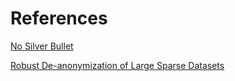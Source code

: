 
# References
[No Silver Bullet](http://randomwalker.info/publications/no-silver-bullet-de-identification.pdf)

[Robust De-anonymization of Large Sparse Datasets](https://www.cs.utexas.edu/~shmat/shmat_oak08netflix.pdf)
